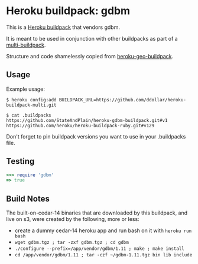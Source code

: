 Heroku buildpack: gdbm
=====================

This is a [Heroku buildpack](http://devcenter.heroku.com/articles/buildpacks) that
vendors gdbm.

It is meant to be used in conjunction with other buildpacks as part of a
[multi-buildpack](https://github.com/ddollar/heroku-buildpack-multi).

Structure and code shamelessly copied from [heroku-geo-buildpack](https://github.com/cyberdelia/heroku-geo-buildpack).

Usage
-----

Example usage:

    $ heroku config:add BUILDPACK_URL=https://github.com/ddollar/heroku-buildpack-multi.git

    $ cat .buildpacks
    https://github.com/StateAndPlain/heroku-gdbm-buildpack.git#v1
    https://github.com/heroku/heroku-buildpack-ruby.git#v129


Don't forget to pin buildpack versions you want to use in your .buildpacks file.

Testing
-------

```ruby 
>>> require 'gdbm'
=> true
```

Build Notes
-----------

The built-on-cedar-14 binaries that are downloaded by this buildpack, and live on s3, were created by the following, more or less:

* create a dummy cedar-14 heroku app and run bash on it with `heroku run bash`
* `wget gdbm.tgz ; tar -zxf gdbm.tgz ; cd gdbm`
* `./configure --prefix=/app/vendor/gdbm/1.11 ; make ; make install`
* `cd /app/vendor/gdbm/1.11 ; tar -czf ~/gdbm-1.11.tgz bin lib include`
